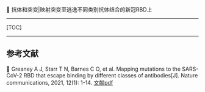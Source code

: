 👏 抗体和突变|映射突变至逃逸不同类别抗体结合的新冠RBD上

---
[TOC]

---


## 参考文献
📜 Greaney A J, Starr T N, Barnes C O, et al. Mapping mutations to the SARS-CoV-2 RBD that escape binding by different classes of antibodies[J]. Nature communications, 2021, 12(1): 1-14. [文献pdf](./映射突变至逃逸不同类别抗体结合的新冠RBD上/s41467-021-24435-8.pdf)